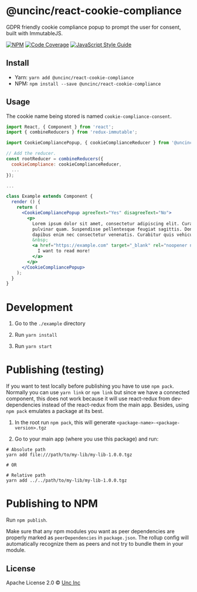 # @uncinc/react-cookie-compliance

GDPR friendly cookie compliance popup to prompt the user for consent, built with ImmutableJS.

[![NPM](https://img.shields.io/npm/v/@uncinc/react-cookie-compliance.svg)](https://www.npmjs.com/package/@uncinc/react-cookie-compliance)
[![Code Coverage](https://codecov.io/gh/uncinc/react-cookie-compliance/branch/master/graph/badge.svg)](https://codecov.io/gh/uncinc/react-cookie-compliance)
[![JavaScript Style Guide](https://img.shields.io/badge/code_style-standard-brightgreen.svg)](https://standardjs.com)

## Install

- Yarn: `yarn add @uncinc/react-cookie-compliance`
- NPM: `npm install --save @uncinc/react-cookie-compliance`

## Usage

The cookie name being stored is named `cookie-compliance-consent`.

```jsx
import React, { Component } from 'react';
import { combineReducers } from 'redux-immutable';

import CookieCompliancePopup, { cookieComplianceReducer } from '@uncinc/react-cookie-compliance';

// Add the reducer.
const rootReducer = combineReducers({
  cookieCompliance: cookieComplianceReducer,
  ...
});

...

class Example extends Component {
  render () {
    return (
      <CookieCompliancePopup agreeText="Yes" disagreeText="No">
        <p>
          Lorem ipsum dolor sit amet, consectetur adipiscing elit. Curabitur at
          pulvinar quam. Suspendisse pellentesque feugiat sagittis. Donec
          dapibus enim nec consectetur venenatis. Curabitur quis vehicula mi.
          &nbsp;
          <a href="https://example.com" target="_blank" rel="noopener noreferrer">
            I want to read more!
          </a>
        </p>
      </CookieCompliancePopup>
    );
  }
}

```

# Development

1) Go to the `./example` directory

2) Run `yarn install`

3) Run `yarn start`

# Publishing (testing)

If you want to test locally before publishing you have to use `npm pack`.
Normally you can use `yarn link` or `npm link` but since we have a connected
component, this does not work because it will use react-redux from
dev-dependencies instead of the react-redux from the main app. Besides, using
`npm pack` emulates a package at its best.

1) In the root run `npm pack`, this will generate `<package-name>-<package-version>.tgz`

2) Go to your main app (where you use this package) and run:

```
# Absolute path
yarn add file:///path/to/my-lib/my-lib-1.0.0.tgz

# OR

# Relative path
yarn add ../../path/to/my-lib/my-lib-1.0.0.tgz
```

# Publishing to NPM

Run `npm publish`.

Make sure that any npm modules you want as peer dependencies are properly marked
as `peerDependencies` in `package.json`. The rollup config will automatically
recognize them as peers and not try to bundle them in your module.

## License

Apache License 2.0 © [Unc Inc](https://github.com/uncinc)
